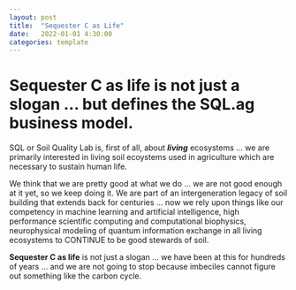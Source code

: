 ```yaml
---
layout: post
title:  "Sequester C as Life"
date:   2022-01-01 4:30:00
categories: template
---
```




# **Sequester C as life** is not just a slogan ... but defines the SQL.ag business model.

SQL or Soil Quality Lab is, first of all, about ***living*** ecosystems ... we are primarily interested in living soil ecoystems used in agriculture which are necessary to sustain human life.

We think that we are pretty good at what we do ... we are not good enough at it yet, so we keep doing it. We are part of an intergeneration legacy of soil building that extends back for centuries ... now we rely upon things like our competency in machine learning and artificial intelligence, high performance scientific computing and computational biophysics, neurophysical modeling of quantum information exchange in all living ecosystems to CONTINUE to be good stewards of soil.

**Sequester C as life** is not just a slogan ... we have been at this for hundreds of years ... and we are not going to stop because imbeciles cannot figure out something like the carbon cycle.
